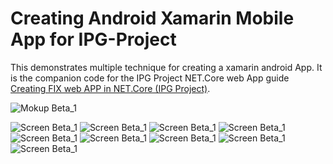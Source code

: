 Creating Android Xamarin Mobile App for IPG-Project
===================================================

This demonstrates multiple technique for creating a xamarin android App.
It is the companion code for the IPG Project NET.Core web App
guide [Creating FIX web APP in NET.Core (IPG Project)](https://github.com/daeynasvistas/IPG-projeto).

![Mokup Beta_1](https://github.com/daeynasvistas/IPG-Projeto-Mobile/blob/master/Src/Assets/Mockup_beta1.png)

![Screen Beta_1](https://github.com/daeynasvistas/IPG-Projeto-Mobile/blob/master/Src/Assets/Screenshot_20170710-201645_s.png)
![Screen Beta_1](https://github.com/daeynasvistas/IPG-Projeto-Mobile/blob/master/Src/Assets/Screenshot_20170710-201649.png)
![Screen Beta_1](https://github.com/daeynasvistas/IPG-Projeto-Mobile/blob/master/Src/Assets/Screenshot_20170710-201654.png)
![Screen Beta_1](https://github.com/daeynasvistas/IPG-Projeto-Mobile/blob/master/Src/Assets/Screenshot_20170710-201659.png)
![Screen Beta_1](https://github.com/daeynasvistas/IPG-Projeto-Mobile/blob/master/Src/Assets/Screenshot_20170710-201729.png)
![Screen Beta_1](https://github.com/daeynasvistas/IPG-Projeto-Mobile/blob/master/Src/Assets/Screenshot_20170710-201738.png)
![Screen Beta_1](https://github.com/daeynasvistas/IPG-Projeto-Mobile/blob/master/Src/Assets/Screenshot_20170710-201807.png)
![Screen Beta_1](https://github.com/daeynasvistas/IPG-Projeto-Mobile/blob/master/Src/Assets/Screenshot_20170710-201807.png)
![Screen Beta_1](https://github.com/daeynasvistas/IPG-Projeto-Mobile/blob/master/Src/Assets/Screenshot_20170710-201816.png)
